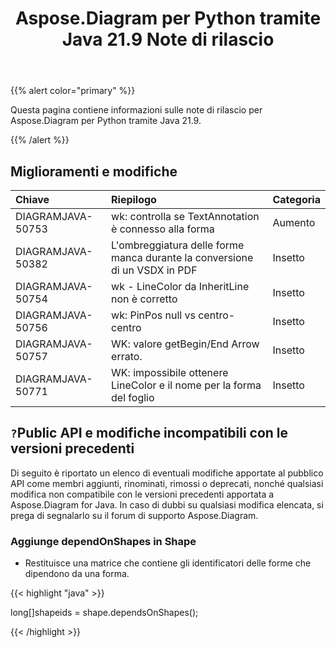 ﻿---
title: Aspose.Diagram per Python tramite Java 21.9 Note di rilascio
type: docs
weight: 6
url: /it/java/aspose-diagram-for-python-via-java-21-9-release-notes/
---
{{% alert color="primary" %}}

Questa pagina contiene informazioni sulle note di rilascio per Aspose.Diagram per Python tramite Java 21.9.

{{% /alert %}}
## **Miglioramenti e modifiche**  ##

|**Chiave**|**Riepilogo**|**Categoria**|
|:- |:- |:- |
|DIAGRAMJAVA-50753|wk: controlla se TextAnnotation è connesso alla forma|Aumento|
|DIAGRAMJAVA-50382|L'ombreggiatura delle forme manca durante la conversione di un VSDX in PDF|Insetto|
|DIAGRAMJAVA-50754|wk - LineColor da InheritLine non è corretto|Insetto|
|DIAGRAMJAVA-50756|wk: PinPos null vs centro-centro|Insetto|
|DIAGRAMJAVA-50757|WK: valore getBegin/End Arrow errato.|Insetto|
|DIAGRAMJAVA-50771|WK: impossibile ottenere LineColor e il nome per la forma del foglio|Insetto|
## `?`**Public API e modifiche incompatibili con le versioni precedenti**
Di seguito è riportato un elenco di eventuali modifiche apportate al pubblico API come membri aggiunti, rinominati, rimossi o deprecati, nonché qualsiasi modifica non compatibile con le versioni precedenti apportata a Aspose.Diagram for Java. In caso di dubbi su qualsiasi modifica elencata, si prega di segnalarlo su il forum di supporto Aspose.Diagram.

### **Aggiunge dependOnShapes in Shape**
- Restituisce una matrice che contiene gli identificatori delle forme che dipendono da una forma.



{{< highlight "java" >}}

long[]shapeids = shape.dependsOnShapes();

{{< /highlight >}}